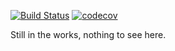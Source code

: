 [![Build Status](https://travis-ci.org/sam007961/luxor.svg?branch=master)](https://travis-ci.org/sam007961/luxor)
[![codecov](https://codecov.io/gh/sam007961/luxor/branch/master/graph/badge.svg)](https://codecov.io/gh/sam007961/luxor)


Still in the works, nothing to see here.